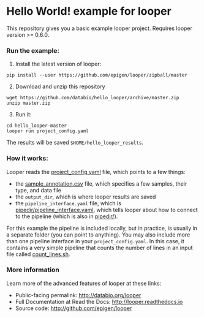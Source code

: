 # Hello World! example for looper

This repository gives you a basic example looper project. Requires looper version >= 0.6.0.

### Run the example:

1. Install the latest version of looper:

```
pip install --user https://github.com/epigen/looper/zipball/master
```

2. Download and unzip this repository

```
wget https://github.com/databio/hello_looper/archive/master.zip
unzip master.zip
```

3. Run it:

```
cd hello_looper-master
looper run project_config.yaml
```

The results will be saved `$HOME/hello_looper_results`.

### How it works:

Looper reads the [project_config.yaml](project_config.yaml) file, which points to a few things:
 * the [sample_annotation.csv](sample_annotation.csv) file, which specifies a few samples, their type, and data file
 * the `output_dir`, which is where looper results are saved
 * the `pipeline_interface.yaml` file, which is [pipedir/pipeline_interface.yaml](pipedir/pipeline_interface.yaml), which tells looper about how to connect to the pipeline (which is also in [pipedir/](pipedir)).

 For this example the pipeline is included locally, but in practice, is usually in a separate folder (you can point to anything). You may also include more than one pipeline interface in your `project_config.yaml`. In this case, it contains a very simple pipeline that counts the number of lines in an input file called [count_lines.sh](pipedir/pipelines/count_lines.sh).


### More information

Learn more of the advanced features of looper at these links:

 * Public-facing permalink: http://databio.org/looper
 * Full Documentation at Read the Docs: http://looper.readthedocs.io
 * Source code: http://github.com/epigen/looper
